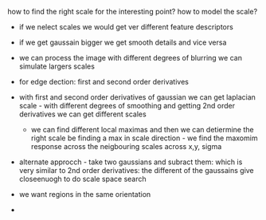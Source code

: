 how to find the right scale for the interesting point?
how to model the scale?

- if we nelect scales we would get ver different feature descriptors
- if we get gaussain bigger we get smooth details and vice versa
- we can process the image with different degrees of blurring we can simulate largers scales
- for edge dection: first and second order derivatives 
- with first and second order derivatives of gaussian we can get laplacian scale - with different degrees of smoothing and getting 2nd order derivatives we can get different scales
	- we can find different local maximas and then we can detiermine the right scale be finding a max in scale direction - we find the maxomim response across the neigbouring scales across x,y, sigma
- alternate approcch - take two gaussians and subract them: which is very similar to 2nd order derivatives: the different of the gaussains give closeenuogh to do scale space search

- we want regions in the same orientation
- 